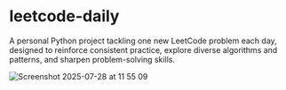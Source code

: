 # leetcode-daily

A personal Python project tackling one new LeetCode problem each day, designed to reinforce consistent practice, explore diverse algorithms and patterns, and sharpen problem-solving skills.

![Screenshot 2025-07-28 at 11 55 09](https://github.com/user-attachments/assets/4096f8a5-cf59-4a90-a150-34d3b293c5ea)
